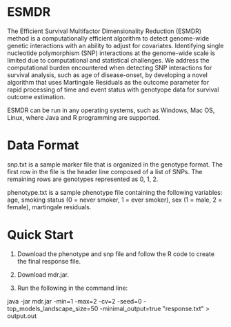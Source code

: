 # ESMDR
The Efficient Survival Multifactor Dimensionality Reduction (ESMDR) method is a computationally efficient algorithm to detect genome-wide genetic interactions with an ability to adjust for covariates. Identifying single nucleotide polymorphism (SNP) interactions at the genome-wide scale is limited due to computational and statistical challenges. We address the computational burden encountered when detecting SNP interactions for survival analysis, such as age of disease-onset, by developing a novel algorithm that uses Martingale Residuals as the outcome parameter for rapid processing of time and event status with genotyope data for survival outcome estimation.

ESMDR can be run in any operating systems, such as Windows, Mac OS, Linux, where Java and R programming are supported.

# Data Format
snp.txt is a sample marker file that is organized in the genotype format. The first row in the file is the header line composed of a list of SNPs. The remaining rows are genotypes represented as 0, 1, 2.

phenotype.txt is a sample phenotype file containing the following variables: age, smoking status (0 = never smoker, 1 = ever smoker), sex (1 = male, 2 = female), martingale residuals.

# Quick Start

1. Download the phenotype and snp file and follow the R code to create the final response file.

2. Download mdr.jar.

3. Run the following in the command line:

java -jar mdr.jar -min=1 -max=2 -cv=2 -seed=0 -top_models_landscape_size=50 -minimal_output=true "response.txt" > output.out


